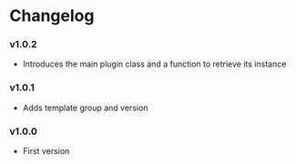 # Changelog

### v1.0.2

- Introduces the main plugin class and a function to retrieve its instance

### v1.0.1

- Adds template group and version

### v1.0.0

- First version